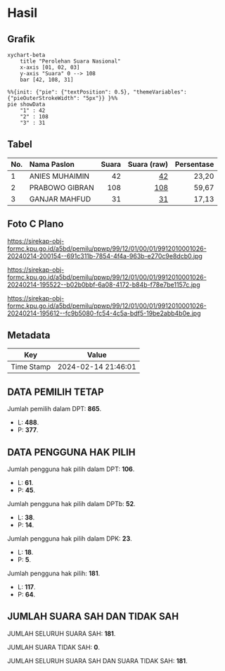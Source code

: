 # Hasil

## Grafik

```mermaid
xychart-beta
    title "Perolehan Suara Nasional"
    x-axis [01, 02, 03]
    y-axis "Suara" 0 --> 108
    bar [42, 108, 31]
```

```mermaid
%%{init: {"pie": {"textPosition": 0.5}, "themeVariables": {"pieOuterStrokeWidth": "5px"}} }%%
pie showData
    "1" : 42
    "2" : 108
    "3" : 31
```

## Tabel

| No. | Nama Paslon    | Suara | Suara (raw) | Persentase |
|:--- |:-------------- | -----:| -----------:| ----------:|
| 1   | ANIES MUHAIMIN | 42    | [42][p-1]   | 23,20      |
| 2   | PRABOWO GIBRAN | 108   | [108][p-2]  | 59,67      |
| 3   | GANJAR MAHFUD  | 31    | [31][p-3]   | 17,13      |


[p-1]: https://github.com/gigit-pemilu/pemilu-2024/blob/main/pilpres/hitung-suara/sub/99-luar-negeri/sub/12-bandar-seri-begawan-brunei-darussalam/sub/01-bandar-seri-begawan-brunei-darussalam/sub/0001-bandar-seri-begawan-brunei-darussalam/sub/026-tps-025/sub/paslon-1.txt
[p-2]: https://github.com/gigit-pemilu/pemilu-2024/blob/main/pilpres/hitung-suara/sub/99-luar-negeri/sub/12-bandar-seri-begawan-brunei-darussalam/sub/01-bandar-seri-begawan-brunei-darussalam/sub/0001-bandar-seri-begawan-brunei-darussalam/sub/026-tps-025/sub/paslon-2.txt
[p-3]: https://github.com/gigit-pemilu/pemilu-2024/blob/main/pilpres/hitung-suara/sub/99-luar-negeri/sub/12-bandar-seri-begawan-brunei-darussalam/sub/01-bandar-seri-begawan-brunei-darussalam/sub/0001-bandar-seri-begawan-brunei-darussalam/sub/026-tps-025/sub/paslon-3.txt

## Foto C Plano

https://sirekap-obj-formc.kpu.go.id/a5bd/pemilu/ppwp/99/12/01/00/01/9912010001026-20240214-200154--691c311b-7854-4f4a-963b-e270c9e8dcb0.jpg

https://sirekap-obj-formc.kpu.go.id/a5bd/pemilu/ppwp/99/12/01/00/01/9912010001026-20240214-195522--b02b0bbf-6a08-4172-b84b-f78e7be1157c.jpg

https://sirekap-obj-formc.kpu.go.id/a5bd/pemilu/ppwp/99/12/01/00/01/9912010001026-20240214-195612--fc9b5080-fc54-4c5a-bdf5-19be2abb4b0e.jpg


## Metadata

| Key        | Value               |
| ---------- | ------------------- |
| Time Stamp | 2024-02-14 21:46:01 |


## DATA PEMILIH TETAP

Jumlah pemilih dalam DPT: **865**.
 * L: **488**.
 * P: **377**.

## DATA PENGGUNA HAK PILIH

Jumlah pengguna hak pilih dalam DPT: **106**.
 * L: **61**.
 * P: **45**.

Jumlah pengguna hak pilih dalam DPTb: **52**.
 * L: **38**.
 * P: **14**.

Jumlah pengguna hak pilih dalam DPK: **23**.
 * L: **18**.
 * P: **5**.

Jumlah pengguna hak pilih: **181**.
 * L: **117**.
 * P: **64**.

## JUMLAH SUARA SAH DAN TIDAK SAH

JUMLAH SELURUH SUARA SAH: **181**.

JUMLAH SUARA TIDAK SAH: **0**.

JUMLAH SELURUH SUARA SAH DAN SUARA TIDAK SAH: **181**.


